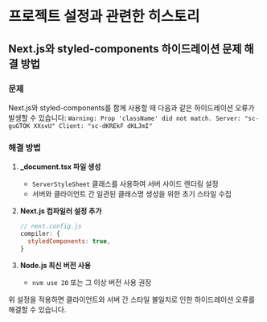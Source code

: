 




# 프로젝트 설정과 관련한 히스토리
## Next.js와 styled-components 하이드레이션 문제 해결 방법

### 문제
Next.js와 styled-components를 함께 사용할 때 다음과 같은 하이드레이션 오류가 발생할 수 있습니다:
`Warning: Prop 'className' did not match. Server: "sc-guGTOK XXsvU" Client: "sc-dKREkF dKLJmI"`

### 해결 방법

1. **_document.tsx 파일 생성**
   - `ServerStyleSheet` 클래스를 사용하여 서버 사이드 렌더링 설정
   - 서버와 클라이언트 간 일관된 클래스명 생성을 위한 초기 스타일 수집

2. **Next.js 컴파일러 설정 추가**
   ```js
   // next.config.js
   compiler: {
     styledComponents: true,
   }
   ```

3. **Node.js 최신 버전 사용**
   - `nvm use 20` 또는 그 이상 버전 사용 권장

위 설정을 적용하면 클라이언트와 서버 간 스타일 불일치로 인한 하이드레이션 오류를 해결할 수 있습니다.
